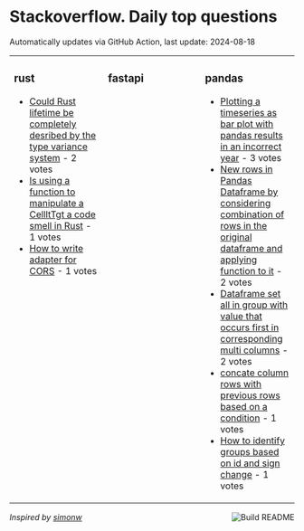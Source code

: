 # Stackoverflow. Daily top questions 

Automatically updates via GitHub Action, last update: <!-- date starts -->2024-08-18<!-- date ends -->


<table><tr><td valign="top" width="33%">

### rust
<!-- rust starts -->
* [Could Rust lifetime be completely desribed by the type variance system](https://stackoverflow.com/questions/78884581/could-rust-lifetime-be-completely-desribed-by-the-type-variance-system) - 2 votes
* [Is using a function to manipulate a CellltTgt a code smell in Rust](https://stackoverflow.com/questions/78882771/is-using-a-function-to-manipulate-a-cellt-a-code-smell-in-rust) - 1 votes
* [How to write adapter for CORS](https://stackoverflow.com/questions/78882806/how-to-write-adapter-for-cors) - 1 votes
<!-- rust ends -->
</td><td valign="top" width="34%">


### fastapi
<!-- fastapi starts -->

<!-- fastapi ends -->
</td><td valign="top" width="34%">


### pandas
<!-- pandas starts -->
* [Plotting a timeseries as bar plot with pandas results in an incorrect year](https://stackoverflow.com/questions/78882352/plotting-a-timeseries-as-bar-plot-with-pandas-results-in-an-incorrect-year) - 3 votes
* [New rows in Pandas Dataframe by considering combination of rows in the original dataframe and applying function to it](https://stackoverflow.com/questions/78882469/new-rows-in-pandas-dataframe-by-considering-combination-of-rows-in-the-original) - 2 votes
* [Dataframe set all in group with value that occurs first in corresponding multi columns](https://stackoverflow.com/questions/78882187/dataframe-set-all-in-group-with-value-that-occurs-first-in-corresponding-multi-c) - 2 votes
* [concate column rows with previous rows based on a condition](https://stackoverflow.com/questions/78883292/concate-column-rows-with-previous-rows-based-on-a-condition) - 1 votes
* [How to identify groups based on id and sign change](https://stackoverflow.com/questions/78883943/how-to-identify-groups-based-on-id-and-sign-change) - 1 votes
<!-- pandas ends -->
</td></tr></table>

<a href="https://github.com/hp0404/hp0404/actions"><img src="https://github.com/hp0404/hp0404/workflows/Build%20README/badge.svg" align="right" alt="Build README"></a> <p>*Inspired by  [simonw](https://github.com/simonw/simonw)*</p>
